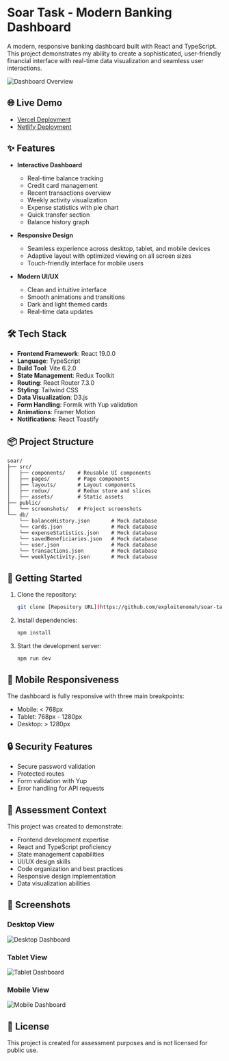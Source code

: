 # Soar Task - Modern Banking Dashboard

A modern, responsive banking dashboard built with React and TypeScript. This project demonstrates my ability to create a sophisticated, user-friendly financial interface with real-time data visualization and seamless user interactions.

![Dashboard Overview](public/screenshots/desktop.png)

## 🌐 Live Demo

- [Vercel Deployment](https://soartask2025.vercel.app/)
- [Netlify Deployment](https://soartask.netlify.app/)

## ✨ Features

- **Interactive Dashboard**
  - Real-time balance tracking
  - Credit card management
  - Recent transactions overview
  - Weekly activity visualization
  - Expense statistics with pie chart
  - Quick transfer section
  - Balance history graph

- **Responsive Design**
  - Seamless experience across desktop, tablet, and mobile devices
  - Adaptive layout with optimized viewing on all screen sizes
  - Touch-friendly interface for mobile users

- **Modern UI/UX**
  - Clean and intuitive interface
  - Smooth animations and transitions
  - Dark and light themed cards
  - Real-time data updates

## 🛠️ Tech Stack

- **Frontend Framework**: React 19.0.0
- **Language**: TypeScript
- **Build Tool**: Vite 6.2.0
- **State Management**: Redux Toolkit
- **Routing**: React Router 7.3.0
- **Styling**: Tailwind CSS
- **Data Visualization**: D3.js
- **Form Handling**: Formik with Yup validation
- **Animations**: Framer Motion
- **Notifications**: React Toastify

## 📦 Project Structure

```
soar/
├── src/
│   ├── components/    # Reusable UI components
│   ├── pages/         # Page components
│   ├── layouts/       # Layout components
│   ├── redux/         # Redux store and slices
│   ├── assets/        # Static assets
├── public/
│   └── screenshots/   # Project screenshots
└── db/
    └── balanceHistory.json       # Mock database
    └── cards.json                # Mock database
    └── expenseStatistics.json    # Mock database
    └── savedBeneficiaries.json   # Mock database
    └── user.json                 # Mock database
    └── transactions.json         # Mock database
    └── weeklyActivity.json       # Mock database

```

## 🚀 Getting Started

1. Clone the repository:
   ```bash
   git clone [Repository URL](https://github.com/exploitenomah/soar-task.git)
   ```

2. Install dependencies:
   ```bash
   npm install
   ```

3. Start the development server:
   ```bash
   npm run dev
   ```

## 📱 Mobile Responsiveness

The dashboard is fully responsive with three main breakpoints:
- Mobile: < 768px
- Tablet: 768px - 1280px
- Desktop: > 1280px

## 🔒 Security Features

- Secure password validation
- Protected routes
- Form validation with Yup
- Error handling for API requests

## 🤝 Assessment Context

This project was created to demonstrate:
- Frontend development expertise
- React and TypeScript proficiency
- State management capabilities
- UI/UX design skills
- Code organization and best practices
- Responsive design implementation
- Data visualization abilities

## 📸 Screenshots

<!-- <details>
<summary>Click to view screenshots</summary> -->

### Desktop View
![Desktop Dashboard](public/screenshots/desktop.png)

### Tablet View
![Tablet Dashboard](public/screenshots/tablet.png)

### Mobile View
![Mobile Dashboard](public/screenshots/mobile.png)

</details>

## 📄 License

This project is created for assessment purposes and is not licensed for public use.
